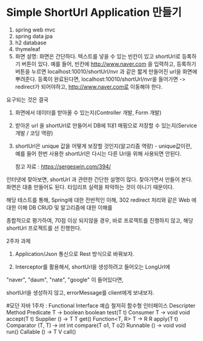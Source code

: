 # Simple ShortUrl Application 만들기

1. spring web mvc
2. spring data jpa 
3. h2 database
4. thymeleaf
1. 화면 설명: 화면은 간단하다. 텍스트를 넣을 수 있는 빈칸이 있고 shortUrl로 등록하기 버튼이 있다.
예를 들어,
빈칸에 http://www.naver.com 을 입력하고, 등록하기 버튼을 누르면 localhost:10010/shortUrl/nvr 과 같은 짧게 만들어진 url을 화면에 뿌려준다.
등록이 완료된다면, localhost:10010/shortUrl/nvr을 들어가면 -> redirect가 되어야하고, http://www.naver.com로 이동해야 한다.

요구되는 것은 결국
 1. 화면에서 데이터를 받아올 수 있는지(Controller 개발, Form 개발)
 2. 받아온 url 을 shortUrl로 만들어서 DB에 1대1 매핑으로 저장할 수 있는지(Service 개발 / 코딩 역량)
 3. shortUrl은 unique 값을 어떻게 보장할 것인지(알고리즘 역량) - unique값이란, 예를 들어 한번 사용한 shortUrl은 다시는 다른 Url을 위해 사용되면 안된다.


    참고 자료 : https://sergeswin.com/394/


인터넷에 찾아보면, shortUrl 과 관련한 간단한 설명이  많다. 찾아가면서 만들어 본다.
화면은 대충 만들어도 된다. 타임리프 실력을 파악하는 것이 아니기 때문이다.

해당 테스트를 통해,
Spring에 대한 전반적인 이해,
302 redirect 처리와 같은 Web 에 대한 이해
DB CRUD 및 알고리즘에 대한 이해를 

종합적으로 평가하여,
70점 이상 되지않을 경우, 바로 프로젝트를 진행하지 않고,
해당 shortUrl 프로젝트를 선 진행한다.


2주차 과제

1. Application/Json 통신으로 Rest 방식으로 바꿔보자.

2. Interceptor를 활용해서, shortUrl을 생성하려고 들어오는 LongUrl에

 "naver",  "daum", "nate", "google" 이 들어있다면,
 
shortUrl을 생성하지 않고, errorMessage를 client에게 보내보자.


#모던 자바
1주차 : Functional Interface
예습 철저히
함수형 인터페이스	Descripter	Method
Predicate	T -> boolean	boolean test(T t)
Consumer	T -> void	void accept(T t)
Supplier	() -> T	T get()
Function<T, R>	T -> R	R apply(T t)
Comparator	(T, T) -> int	int compare(T o1, T o2)
Runnable	() -> void	void run()
Callable	() -> T	V call()


